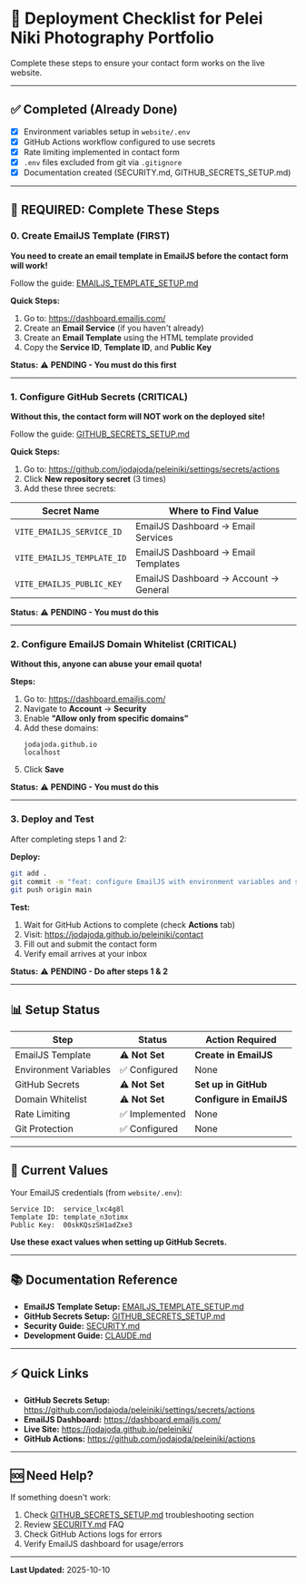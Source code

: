 # 🚀 Deployment Checklist for Pelei Niki Photography Portfolio

Complete these steps to ensure your contact form works on the live website.

---

## ✅ Completed (Already Done)

- [x] Environment variables setup in `website/.env`
- [x] GitHub Actions workflow configured to use secrets
- [x] Rate limiting implemented in contact form
- [x] `.env` files excluded from git via `.gitignore`
- [x] Documentation created (SECURITY.md, GITHUB_SECRETS_SETUP.md)

---

## 🔴 REQUIRED: Complete These Steps

### 0. Create EmailJS Template (FIRST)

**You need to create an email template in EmailJS before the contact form will work!**

Follow the guide: [EMAILJS_TEMPLATE_SETUP.md](EMAILJS_TEMPLATE_SETUP.md)

**Quick Steps:**
1. Go to: https://dashboard.emailjs.com/
2. Create an **Email Service** (if you haven't already)
3. Create an **Email Template** using the HTML template provided
4. Copy the **Service ID**, **Template ID**, and **Public Key**

**Status:** ⚠️ **PENDING - You must do this first**

---

### 1. Configure GitHub Secrets (CRITICAL)

**Without this, the contact form will NOT work on the deployed site!**

Follow the guide: [GITHUB_SECRETS_SETUP.md](GITHUB_SECRETS_SETUP.md)

**Quick Steps:**
1. Go to: https://github.com/jodajoda/peleiniki/settings/secrets/actions
2. Click **New repository secret** (3 times)
3. Add these three secrets:

| Secret Name | Where to Find Value |
|-------------|---------------------|
| `VITE_EMAILJS_SERVICE_ID` | EmailJS Dashboard → Email Services |
| `VITE_EMAILJS_TEMPLATE_ID` | EmailJS Dashboard → Email Templates |
| `VITE_EMAILJS_PUBLIC_KEY` | EmailJS Dashboard → Account → General |

**Status:** ⚠️ **PENDING - You must do this**

---

### 2. Configure EmailJS Domain Whitelist (CRITICAL)

**Without this, anyone can abuse your email quota!**

**Steps:**
1. Go to: https://dashboard.emailjs.com/
2. Navigate to **Account** → **Security**
3. Enable **"Allow only from specific domains"**
4. Add these domains:
   ```
   jodajoda.github.io
   localhost
   ```
5. Click **Save**

**Status:** ⚠️ **PENDING - You must do this**

---

### 3. Deploy and Test

After completing steps 1 and 2:

**Deploy:**
```bash
git add .
git commit -m "feat: configure EmailJS with environment variables and security"
git push origin main
```

**Test:**
1. Wait for GitHub Actions to complete (check **Actions** tab)
2. Visit: https://jodajoda.github.io/peleiniki/contact
3. Fill out and submit the contact form
4. Verify email arrives at your inbox

**Status:** ⚠️ **PENDING - Do after steps 1 & 2**

---

## 📊 Setup Status

| Step | Status | Action Required |
|------|--------|-----------------|
| EmailJS Template | ⚠️ **Not Set** | **Create in EmailJS** |
| Environment Variables | ✅ Configured | None |
| GitHub Secrets | ⚠️ **Not Set** | **Set up in GitHub** |
| Domain Whitelist | ⚠️ **Not Set** | **Configure in EmailJS** |
| Rate Limiting | ✅ Implemented | None |
| Git Protection | ✅ Configured | None |

---

## 🎯 Current Values

Your EmailJS credentials (from `website/.env`):

```
Service ID:  service_lxc4g8l
Template ID: template_n3otimx
Public Key:  00skKQszSH1adZxe3
```

**Use these exact values when setting up GitHub Secrets.**

---

## 📚 Documentation Reference

- **EmailJS Template Setup:** [EMAILJS_TEMPLATE_SETUP.md](EMAILJS_TEMPLATE_SETUP.md)
- **GitHub Secrets Setup:** [GITHUB_SECRETS_SETUP.md](GITHUB_SECRETS_SETUP.md)
- **Security Guide:** [SECURITY.md](SECURITY.md)
- **Development Guide:** [CLAUDE.md](CLAUDE.md)

---

## ⚡ Quick Links

- **GitHub Secrets Setup:** https://github.com/jodajoda/peleiniki/settings/secrets/actions
- **EmailJS Dashboard:** https://dashboard.emailjs.com/
- **Live Site:** https://jodajoda.github.io/peleiniki/
- **GitHub Actions:** https://github.com/jodajoda/peleiniki/actions

---

## 🆘 Need Help?

If something doesn't work:

1. Check [GITHUB_SECRETS_SETUP.md](GITHUB_SECRETS_SETUP.md) troubleshooting section
2. Review [SECURITY.md](SECURITY.md) FAQ
3. Check GitHub Actions logs for errors
4. Verify EmailJS dashboard for usage/errors

---

**Last Updated:** 2025-10-10
